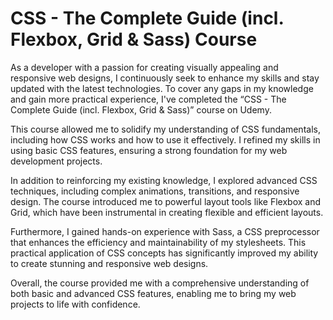
# CSS - The Complete Guide (incl. Flexbox, Grid & Sass) Course

As a developer with a passion for creating visually appealing and responsive web designs, I continuously seek to enhance my skills and stay updated with the latest technologies. To cover any gaps in my knowledge and gain more practical experience, I've completed the “CSS - The Complete Guide (incl. Flexbox, Grid & Sass)” course on Udemy.

This course allowed me to solidify my understanding of CSS fundamentals, including how CSS works and how to use it effectively. I refined my skills in using basic CSS features, ensuring a strong foundation for my web development projects.

In addition to reinforcing my existing knowledge, I explored advanced CSS techniques, including complex animations, transitions, and responsive design. The course introduced me to powerful layout tools like Flexbox and Grid, which have been instrumental in creating flexible and efficient layouts.

Furthermore, I gained hands-on experience with Sass, a CSS preprocessor that enhances the efficiency and maintainability of my stylesheets. This practical application of CSS concepts has significantly improved my ability to create stunning and responsive web designs.

Overall, the course provided me with a comprehensive understanding of both basic and advanced CSS features, enabling me to bring my web projects to life with confidence.

